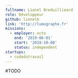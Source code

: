 ```yaml
---
fullname: Lionel Breduillieard
role: Développeur
github: lionelb
link: 'http://lumographe.fr'
missions:
  - employer: octo
    end: '2019-06-01'
    start: '2018-10-08'
    status: independent
startups:
  - codedutravail
---
```


#TODO
